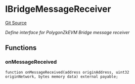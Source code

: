 # IBridgeMessageReceiver
[Git Source](https://github.com/agglayer/agglayer-contracts/blob/112a010b7c8b14335e5fe1a9bffc11bd2459df05/contracts/interfaces/IBridgeMessageReceiver.sol)

*Define interface for PolygonZkEVM Bridge message receiver*


## Functions
### onMessageReceived


```solidity
function onMessageReceived(address originAddress, uint32 originNetwork, bytes memory data) external payable;
```

